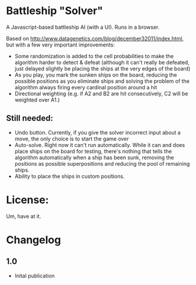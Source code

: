 # Battleship "Solver"
A Javascript-based battleship AI (with a UI). Runs in a browser.

Based on http://www.datagenetics.com/blog/december32011/index.html, but with a few very important improvements:

* Some randomization is added to the cell probabilities to make the algorithm harder to detect & defeat (although it can't really be defeated, just delayed slightly be placing the ships at the very edges of the board)
* As you play, you mark the sunken ships on the board, reducing the possible positions as you eliminate ships and solving the problem of the algorithm always firing every cardinal position around a hit
* Directional weighting (e.g. if A2 and B2 are hit consecutively, C2 will be weighted over A1.)

## Still needed:

* Undo button. Currently, if you give the solver incorrect input about a move, the only choice is to start the game over
* Auto-solve. Right now it can't run automatically. While it can and does place ships on the board for testing, there's nothing that tells the algorithm automatically when a ship has been sunk, removing the positions as possible superpositions and reducing the pool of remaining ships.
* Ability to place the ships in custom positions.

# License:

Um, have at it.

# Changelog

## 1.0
* Inital publication
